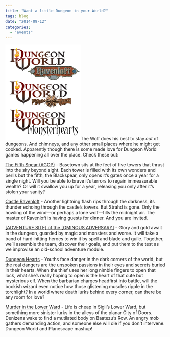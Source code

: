 ```yaml
---
title: "Want a little Dungeon in your World?"
tags: blog
date: "2014-09-12"
categories: 
  - "events"
---
```


[![Dungeon-World-All-Hacks](/images/Dungeon-World-All-Hacks-236x300.png)](http://www.bigbadcon.com/wp-content/uploads/2014/09/Dungeon-World-All-Hacks.png)The Wolf does his best to stay _out_ of dungeons. And chimneys, and any other small places where he might get cooked. Apparently though there is some made love for Dungeon World games happening all over the place. Check these out:

[The Fifth Spear (AGOP)](http://www.bigbadcon.com/events/the-fifth-spear-agop/) - Basetown sits at the feet of five towers that thrust into the sky beyond sight. Each tower is filled with its own wonders and perils but the fifth, the Blackspear, only opens it’s gates once a year for a single night. Will you be able to brave it’s terrors to regain immeasurable wealth? Or will it swallow you up for a year, releasing you only after it’s stolen your sanity?

[Castle Ravenloft](http://www.bigbadcon.com/events/castle-ravenloft/) - Another lightning flash rips through the darkness, its thunder echoing through the castle’s towers. But Strahd is gone. Only the howling of the wind—or perhaps a lone wolf—fills the midnight air. The master of Ravenloft is having guests for dinner. And you are invited.

[\[ADVENTURE SITE\] of the \[OMINOUS ADVERSARY\]](http://www.bigbadcon.com/events/adventure-site-of-the-ominous-adversary-3/) - Glory and gold await in the dungeon, guarded by magic and monsters and worse. It will take a band of hard-hitting heroes to win it by spell and blade and guile. Together, we’ll assemble the team, discover their goals, and put them to the test as we improvise an old-school adventure module.

[Dungeon Hearts](http://www.bigbadcon.com/events/dungeon-hearts/) - Youths face danger in the dark corners of the world, but the real dangers are the unspoken passions in their eyes and secrets buried in their hearts. When the thief uses her long nimble fingers to open that lock, what she’s really hoping to open is the heart of that cute but mysterious elf. When the barbarian charges headfirst into battle, will the bookish wizard even notice how those glistening muscles ripple in the torchlight? In a world where death lurks behind every corner, can there be any room for love?

[Murder in the Lower Ward](http://www.bigbadcon.com/events/murder-in-the-lower-ward/) - Life is cheap in Sigil’s Lower Ward, but something more sinister lurks in the alleys of the planar City of Doors. Denizens wake to find a mutilated body on Baatezu’s Row. An angry mob gathers demanding action, and someone else will die if you don't intervene. Dungeon World and Planescape mashup!
